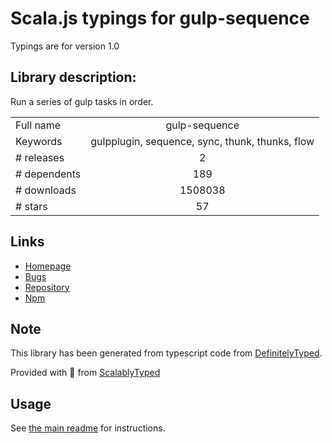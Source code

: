
# Scala.js typings for gulp-sequence

Typings are for version 1.0

## Library description:
Run a series of gulp tasks in order.

|                    |                 |
| ------------------ | :-------------: |
| Full name          | gulp-sequence |
| Keywords           | gulpplugin, sequence, sync, thunk, thunks, flow |
| # releases         | 2 |
| # dependents       | 189 |
| # downloads        | 1508038 |
| # stars            | 57 |

## Links
- [Homepage](https://github.com/teambition/gulp-sequence)
- [Bugs](https://github.com/teambition/gulp-sequence/issues)
- [Repository](https://github.com/teambition/gulp-sequence)
- [Npm](https://www.npmjs.com/package/gulp-sequence)
    


## Note
This library has been generated from typescript code from [DefinitelyTyped](https://definitelytyped.org).

Provided with :purple_heart: from [ScalablyTyped](https://github.com/oyvindberg/ScalablyTyped)

## Usage
See [the main readme](../../readme.md) for instructions.



